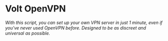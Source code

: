 # Volt OpenVPN

_With this script, you can set up your own VPN server in just 1 minute, even if you've never used OpenVPN before. Designed to be as discreet and universal as possible._
